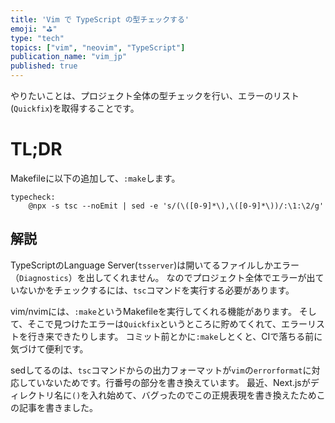 ```yaml
---
title: 'Vim で TypeScript の型チェックする'
emoji: "⛳"
type: "tech"
topics: ["vim", "neovim", "TypeScript"]
publication_name: "vim_jp"
published: true
---
```


やりたいことは、プロジェクト全体の型チェックを行い、エラーのリスト(`Quickfix`)を取得することです。

# TL;DR

Makefileに以下の追加して、`:make`します。

```:Makefile
typecheck:
	@npx -s tsc --noEmit | sed -e 's/(\([0-9]*\),\([0-9]*\))/:\1:\2/g'
```

## 解説

TypeScriptのLanguage Server(`tsserver`)は開いてるファイルしかエラー（`Diagnostics`）を出してくれません。
なのでプロジェクト全体でエラーが出ていないかをチェックするには、`tsc`コマンドを実行する必要があります。

vim/nvimには、`:make`というMakefileを実行してくれる機能があります。
そして、そこで見つけたエラーは`Quickfix`というところに貯めてくれて、エラーリストを行き来できたりします。
コミット前とかに`:make`しとくと、CIで落ちる前に気づけて便利です。

sedしてるのは、`tsc`コマンドからの出力フォーマットが`vim`の`errorformat`に対応していないためです。行番号の部分を書き換えています。
最近、Next.jsがディレクトリ名に`()`を入れ始めて、バグったのでこの正規表現を書き換えたためこの記事を書きました。
